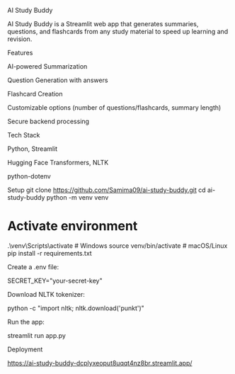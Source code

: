 AI Study Buddy

AI Study Buddy is a Streamlit web app that generates summaries, questions, and flashcards from any study material to speed up learning and revision.

Features

AI-powered Summarization

Question Generation with answers

Flashcard Creation

Customizable options (number of questions/flashcards, summary length)

Secure backend processing

Tech Stack

Python, Streamlit

Hugging Face Transformers, NLTK

python-dotenv

Setup
git clone https://github.com/Samima09/ai-study-buddy.git
cd ai-study-buddy
python -m venv venv
# Activate environment
.\venv\Scripts\activate  # Windows
source venv/bin/activate  # macOS/Linux
pip install -r requirements.txt


Create a .env file:

SECRET_KEY="your-secret-key"


Download NLTK tokenizer:

python -c "import nltk; nltk.download('punkt')"


Run the app:

streamlit run app.py

Deployment

https://ai-study-buddy-dcplyxeoput8uqqt4nz8br.streamlit.app/
